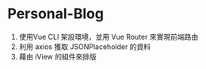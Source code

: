 # Personal-Blog

1. 使用Vue CLI 架設環境，並用 Vue Router 來實現前端路由
2. 利用 axios 獲取 JSONPlaceholder 的資料
3. 藉由 iView 的組件來排版


